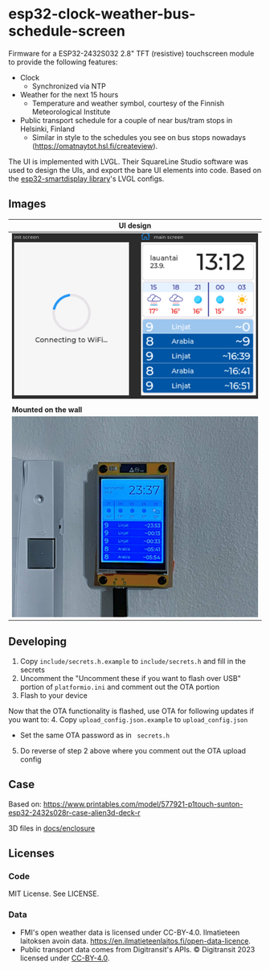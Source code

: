 # esp32-clock-weather-bus-schedule-screen

Firmware for a ESP32-2432S032 2.8" TFT (resistive) touchscreen module to provide the following features:
- Clock
  * Synchronized via NTP
- Weather for the next 15 hours
  * Temperature and weather symbol, courtesy of the Finnish Meteorological Institute
- Public transport schedule for a couple of near bus/tram stops in Helsinki, Finland
  * Similar in style to the schedules you see on bus stops nowadays (https://omatnaytot.hsl.fi/createview).

The UI is implemented with LVGL. Their SquareLine Studio software was used to design the UIs, and export the bare UI elements into code. Based on the [esp32-smartdisplay library](https://github.com/rzeldent/esp32-smartdisplay)'s LVGL configs.

## Images

|  **UI design** |
| --- |
|  ![](docs/ui.png)  |
| |
| **Mounted on the wall** |
| ![](docs/on_the_wall.jpg) |



## Developing

1. Copy `include/secrets.h.example` to `include/secrets.h` and fill in the secrets
2. Uncomment the "Uncomment these if you want to flash over USB" portion of `platformio.ini` and comment out the OTA portion
3. Flash to your device

Now that the OTA functionality is flashed, use OTA for following updates if you want to:
4. Copy `upload_config.json.example` to `upload_config.json`
   - Set the same OTA password as in ` secrets.h`
5. Do reverse of step 2 above where you comment out the OTA upload config

## Case

Based on: https://www.printables.com/model/577921-p1touch-sunton-esp32-2432s028r-case-alien3d-deck-r

3D files in [docs/enclosure](./docs/enclosure)

## Licenses

### Code

MIT License. See LICENSE.

### Data

- FMI's open weather data is licensed under CC-BY-4.0. Ilmatieteen laitoksen avoin data. https://en.ilmatieteenlaitos.fi/open-data-licence.
- Public transport data comes from Digitransit's APIs. © Digitransit 2023 licensed under [CC-BY-4.0](https://creativecommons.org/licenses/by/4.0/).

